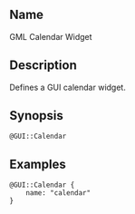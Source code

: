 ## Name

GML Calendar Widget

## Description

Defines a GUI calendar widget.

## Synopsis

`@GUI::Calendar`

## Examples

```gml
@GUI::Calendar {
    name: "calendar"
}
```
